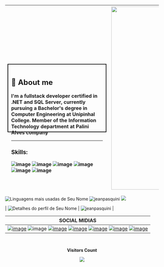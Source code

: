 | <div style="width: 300px; height: 200px; border: 2px solid black; padding: 10px; text-align: left;"> <h2>📌 About me </h2> <p>I'm a fullstack developer certified in .NET and SQL Server, currently pursuing a Bachelor's degree in Computer Engineering at Unipinhal College. Member of the Information Technology department at Palini Alves company</p><hr><h3>Skills:</h3> ![image](https://github.com/JeanPasquini/JeanPasquini/assets/126198701/bd117e4c-2b8e-4e38-b9c4-3df139e9b7f0) ![image](https://github.com/JeanPasquini/JeanPasquini/assets/126198701/b68b92db-22c4-4be6-bd9a-32ae5afae421) ![image](https://github.com/JeanPasquini/JeanPasquini/assets/126198701/2bcf136a-54c9-4f87-8c90-eafb637d6773) ![image](https://github.com/JeanPasquini/JeanPasquini/assets/126198701/49496470-9de2-4b74-aae3-29c40ae07609) ![image](https://github.com/JeanPasquini/JeanPasquini/assets/126198701/02afb1a5-60e8-4cf5-b9f7-0b3d1998377c) ![image](https://github.com/JeanPasquini/JeanPasquini/assets/126198701/205a121f-c2b1-4aac-9518-a8f2646e32e0) </div> | <img width="600" src="https://github.com/JeanPasquini/JeanPasquini/assets/126198701/8fc0a525-3d43-42f7-bd97-851551d20f1d" />
| :--- | :-: |

<img src="https://github-readme-stats.vercel.app/api/top-langs/?username=jeanpasquini&layout=compact&theme=radical" alt="Linguagens mais usadas de Seu Nome" />  <img  src="https://github-readme-stats.vercel.app/api?username=jeanpasquini&show_icons=true&theme=radical" alt="jeanpasquini" /> ![](https://github-profile-trophy.vercel.app/?username=JeanPasquini&theme=dracula&row=2&no-bg=true&column=2&margin-w=0&margin-h=0) 


| <img src="http://github-profile-summary-cards.vercel.app/api/cards/profile-details?username=jeanpasquini&theme=radical" alt="Detalhes do perfil de Seu Nome" style="padding: 0;"> | <img src="https://github-readme-streak-stats.herokuapp.com/?user=jeanpasquini&theme=radical" alt="jeanpasquini"/> |


| SOCIAL MIDIAS | 
| :-: |
|[![image](https://github.com/JeanPasquini/JeanPasquini/assets/126198701/cfc26426-2374-4c99-a935-6c2a09881384)](https://github.com/JeanPasquini) ![image](https://github.com/JeanPasquini/JeanPasquini/assets/126198701/9bed7ebb-4937-4039-abbd-6f880a89fbc2) [![image](https://github.com/JeanPasquini/JeanPasquini/assets/126198701/b7e293f4-ef9b-4ee6-a8f3-40867901c908)](link_para_destino) [![image](https://github.com/JeanPasquini/JeanPasquini/assets/126198701/a11287bf-613a-4afc-a119-62e6855ae774)](https://www.linkedin.com/in/jean-pasquini-93307627b/)  [![image](https://github.com/JeanPasquini/JeanPasquini/assets/126198701/2146a71e-e4c4-4121-a8f9-d6b89c9f3a00)](https://instagram.com/https.pasquini) [![image](https://github.com/JeanPasquini/JeanPasquini/assets/126198701/2e708ada-8fb8-4211-b4cf-fe9923595d2d)](mailto:pasquinijean@hotmail.com) [![image](https://github.com/JeanPasquini/JeanPasquini/assets/126198701/e3184ed3-e453-4cb2-97c0-b9eacb06ba58)](https://discord.gg/ytWs9kFAdA)


<div align="center">
<br><p align="centre"><b>Visitors Count</b></p>  
<p align="center"><img align="center" src="https://profile-counter.glitch.me/{JeanPasquini}/count.svg" /></p> 
<br></div>

<!---
JeanPasquini/JeanPasquini is a ✨ special ✨ repository because its `README.md` (this file) appears on your GitHub profile.
You can click the Preview link to take a look at your changes.
--->
